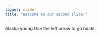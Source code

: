 ```yaml
---
layout: slide
title: "Welcome to our second slide!"
---
```

Alaska young
Use the left arrow to go back!
